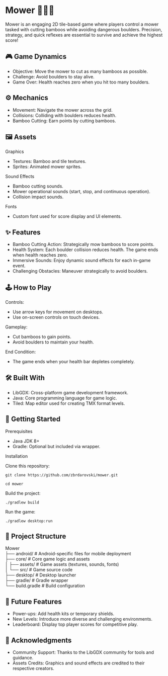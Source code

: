 # Mower 🌊🎋🚤

Mower is an engaging 2D tile-based game where players control a mower tasked with cutting bamboos while avoiding dangerous boulders. Precision, strategy, and quick reflexes are essential to survive and achieve the highest score!


## 🎮 Game Dynamics

- Objective: Move the mower to cut as many bamboos as possible.
- Challenge: Avoid boulders to stay alive.
- Game Over: Health reaches zero when you hit too many boulders.

## ⚙️ Mechanics

- Movement: Navigate the mower across the grid.
- Collisions: Colliding with boulders reduces health.
- Bamboo Cutting: Earn points by cutting bamboos.

## 🖼️ Assets

Graphics
- Textures: Bamboo and tile textures.
- Sprites: Animated mower sprites.

Sound Effects
- Bamboo cutting sounds.
- Mower operational sounds (start, stop, and continuous operation).
- Collision impact sounds.

Fonts
- Custom font used for score display and UI elements.

## ✨ Features

- Bamboo Cutting Action: Strategically mow bamboos to score points.
- Health System: Each boulder collision reduces health. The game ends when health reaches zero.
- Immersive Sounds: Enjoy dynamic sound effects for each in-game event.
- Challenging Obstacles: Maneuver strategically to avoid boulders.

## 🕹️ How to Play

Controls:
- Use arrow keys for movement on desktops.
- Use on-screen controls on touch devices.

Gameplay:
- Cut bamboos to gain points.
- Avoid boulders to maintain your health.

End Condition:
- The game ends when your health bar depletes completely.

## 🛠️ Built With

- LibGDX: Cross-platform game development framework.
- Java: Core programming language for game logic.
- Tiled: Map editor used for creating TMX format levels.

## 🚀 Getting Started

Prerequisites
- Java JDK 8+
- Gradle: Optional but included via wrapper.

Installation

Clone this repository:

`git clone https://github.com/zbrdarovski/mower.git`  

`cd mower`  

Build the project:

`./gradlew build`

Run the game:

`./gradlew desktop:run`

## 📂 Project Structure

Mower  
├── android/        # Android-specific files for mobile deployment  
├── core/           # Core game logic and assets  
│   ├── assets/     # Game assets (textures, sounds, fonts)  
│   └── src/        # Game source code  
├── desktop/        # Desktop launcher  
├── gradle/         # Gradle wrapper  
└── build.gradle    # Build configuration

## 🌟 Future Features

- Power-ups: Add health kits or temporary shields.
- New Levels: Introduce more diverse and challenging environments.
- Leaderboard: Display top player scores for competitive play.

## 👏 Acknowledgments

- Community Support: Thanks to the LibGDX community for tools and guidance.
- Assets Credits: Graphics and sound effects are credited to their respective creators.

